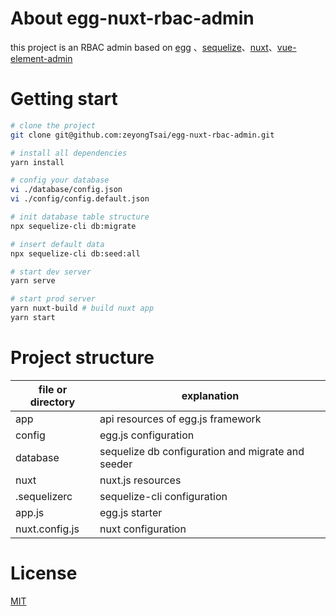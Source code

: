 # About egg-nuxt-rbac-admin

this project is an RBAC admin based on [egg](https://github.com/eggjs/egg) 、[sequelize](https://github.com/sequelize/sequelize)、[nuxt](https://github.com/nuxt/nuxt.js)、[vue-element-admin](https://github.com/PanJiaChen/vue-element-admin) 

# Getting start

```bash
# clone the project
git clone git@github.com:zeyongTsai/egg-nuxt-rbac-admin.git

# install all dependencies
yarn install

# config your database
vi ./database/config.json
vi ./config/config.default.json

# init database table structure
npx sequelize-cli db:migrate

# insert default data
npx sequelize-cli db:seed:all

# start dev server
yarn serve

# start prod server
yarn nuxt-build # build nuxt app
yarn start

```

# Project structure

| file or directory | explanation |
| - | - |
| app | api resources of egg.js framework |
| config | egg.js configuration |
| database | sequelize db configuration and migrate and seeder  |
| nuxt | nuxt.js resources |
| .sequelizerc | sequelize-cli configuration  |
| app.js | egg.js starter |
| nuxt.config.js | nuxt configuration |

# License

[MIT](LICENSE)
